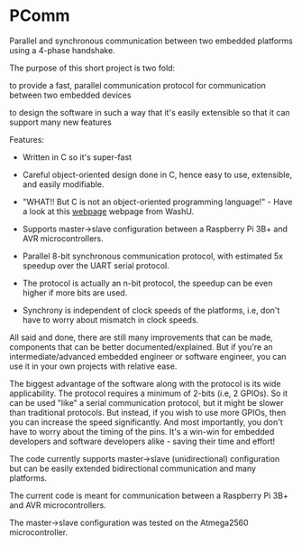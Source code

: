 # PComm
Parallel and synchronous communication between two embedded platforms using a 4-phase handshake.

The purpose of this short project is two fold:

to provide a fast, parallel communication protocol for communication between two embedded devices

to design the software in such a way that it's easily extensible so that it can support many new features

Features:
* Written in C so it's super-fast
	
* Careful object-oriented design done in C, hence easy to use, extensible, and easily modifiable.

* "WHAT!! But C is not an object-oriented programming language!" - Have a look at this [webpage](http://faculty.washington.edu/gmobus/Academics/TCES202/Moodle/OO-ProgrammingInC.html) webpage from WashU.

* Supports master->slave configuration between a Raspberry Pi 3B+ and AVR microcontrollers.

* Parallel 8-bit synchronous communication protocol, with estimated 5x speedup over the UART serial protocol.

* The protocol is actually an n-bit protocol, the speedup can be even higher if more bits are used.

* Synchrony is independent of clock speeds of the platforms, i.e, don't have to worry about mismatch in clock speeds.



All said and done, there are still many improvements that can be made, components that can be better documented/explained. But if you're an intermediate/advanced embedded engineer or software engineer, you can use it in your own projects with relative ease.


The biggest advantage of the software along with the protocol is its wide applicability. The protocol requires a minimum of 2-bits (i.e, 2 GPIOs). So it can be used "like" a serial communication protocol, but it might be slower than traditional protocols. But instead, if you wish to use more GPIOs, then you can increase the speed significantly. And most importantly, you don't have to worry about the timing of the pins. It's a win-win for embedded developers and software developers alike - saving their time and effort!

The code currently supports master->slave (unidirectional) configuration but can be easily extended bidirectional communication and many platforms.

The current code is meant for communication between a Raspberry Pi 3B+ and AVR microcontrollers.

The master->slave configuration was tested on the Atmega2560 microcontroller.

